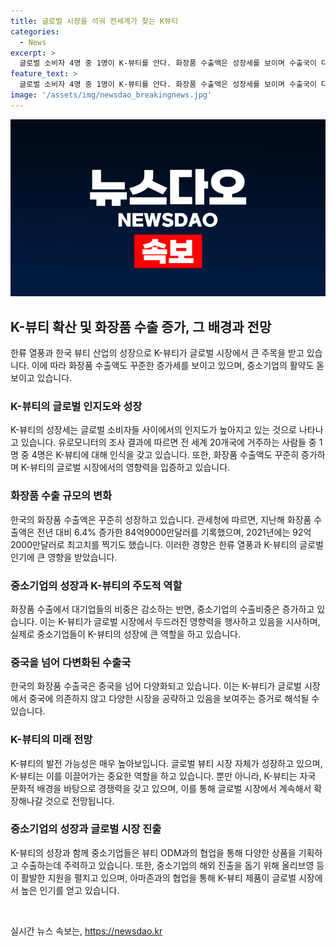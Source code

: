 ```yaml
---
title: 글로벌 시장을 석궈 전세계가 찾는 K뷰티
categories:
  - News
excerpt: >
  글로벌 소비자 4명 중 1명이 K-뷰티를 안다. 화장품 수출액은 성장세를 보이며 수출국이 다양화되고 있다. 중소기업이 K-뷰티의 새로운 선구자 역할을 하며 글로벌 시장에서 주목받고 있다. 중소기업의 수출 비중은 크게 늘어나고 중국 의존도가 낮아지고 있으며, 글로벌 뷰티 시장의 규모가 확장되는 가운데 K-뷰티의 성장 가능성에 대한 기대가 높아지고 있다. 한국 뷰티 기업은 다양한 문화적 배경을 고려한 제품으로 경쟁력을 확보하고 있으며, 해외 시장에서도 활발한 활동을 펼치고 있다.
feature_text: >
  글로벌 소비자 4명 중 1명이 K-뷰티를 안다. 화장품 수출액은 성장세를 보이며 수출국이 다양화되고 있다. 중소기업이 K-뷰티의 새로운 선구자 역할을 하며 글로벌 시장에서 주목받고 있다. 중소기업의 수출 비중은 크게 늘어나고 중국 의존도가 낮아지고 있으며, 글로벌 뷰티 시장의 규모가 확장되는 가운데 K-뷰티의 성장 가능성에 대한 기대가 높아지고 있다. 한국 뷰티 기업은 다양한 문화적 배경을 고려한 제품으로 경쟁력을 확보하고 있으며, 해외 시장에서도 활발한 활동을 펼치고 있다.
image: '/assets/img/newsdao_breakingnews.jpg'
---
```


<p><img src="/assets/img/newsdao_breakingnews.jpg" alt="pcversion 속보" /></p>

<h2 data-ke-size="size26">K-뷰티 확산 및 화장품 수출 증가, 그 배경과 전망</h2>

<p data-ke-size="size16">한류 열풍과 한국 뷰티 산업의 성장으로 K-뷰티가 글로벌 시장에서 큰 주목을 받고 있습니다. 이에 따라 화장품 수출액도 꾸준한 증가세를 보이고 있으며, 중소기업의 활약도 돋보이고 있습니다.</p>

<h3 data-ke-size="size24">K-뷰티의 글로벌 인지도와 성장</h3>

<p data-ke-size="size16">K-뷰티의 성장세는 글로벌 소비자들 사이에서의 인지도가 높아지고 있는 것으로 나타나고 있습니다. 유로모니터의 조사 결과에 따르면 전 세계 20개국에 거주하는 사람들 중 1명 중 4명은 K-뷰티에 대해 인식을 갖고 있습니다. 또한, 화장품 수출액도 꾸준히 증가하며 K-뷰티의 글로벌 시장에서의 영향력을 입증하고 있습니다.</p>

<h3 data-ke-size="size24">화장품 수출 규모의 변화</h3>

<p data-ke-size="size16">한국의 화장품 수출액은 꾸준히 성장하고 있습니다. 관세청에 따르면, 지난해 화장품 수출액은 전년 대비 6.4% 증가한 84억9000만달러를 기록했으며, 2021년에는 92억2000만달러로 최고치를 찍기도 했습니다. 이러한 경향은 한류 열풍과 K-뷰티의 글로벌 인기에 큰 영향을 받았습니다.</p>

<h3 data-ke-size="size24">중소기업의 성장과 K-뷰티의 주도적 역할</h3>

<p data-ke-size="size16">화장품 수출에서 대기업들의 비중은 감소하는 반면, 중소기업의 수출비중은 증가하고 있습니다. 이는 K-뷰티가 글로벌 시장에서 두드러진 영향력을 행사하고 있음을 시사하며, 실제로 중소기업들이 K-뷰티의 성장에 큰 역할을 하고 있습니다.</p>

<h3 data-ke-size="size24">중국을 넘어 다변화된 수출국</h3>

<p data-ke-size="size16">한국의 화장품 수출국은 중국을 넘어 다양화되고 있습니다. 이는 K-뷰티가 글로벌 시장에서 중국에 의존하지 않고 다양한 시장을 공략하고 있음을 보여주는 증거로 해석될 수 있습니다.</p>

<h3 data-ke-size="size24">K-뷰티의 미래 전망</h3>

<p data-ke-size="size16">K-뷰티의 발전 가능성은 매우 높아보입니다. 글로벌 뷰티 시장 자체가 성장하고 있으며, K-뷰티는 이를 이끌어가는 중요한 역할을 하고 있습니다. 뿐만 아니라, K-뷰티는 자국 문화적 배경을 바탕으로 경쟁력을 갖고 있으며, 이를 통해 글로벌 시장에서 계속해서 확장해나갈 것으로 전망됩니다.</p>

<h3 data-ke-size="size24">중소기업의 성장과 글로벌 시장 진출</h3>

<p data-ke-size="size16">K-뷰티의 성장과 함께 중소기업들은 뷰티 ODM과의 협업을 통해 다양한 상품을 기획하고 수출하는데 주력하고 있습니다. 또한, 중소기업의 해외 진출을 돕기 위해 올리브영 등이 활발한 지원을 펼치고 있으며, 아마존과의 협업을 통해 K-뷰티 제품이 글로벌 시장에서 높은 인기를 얻고 있습니다.</p>

<p data-ke-size="size16">&nbsp;</p>
실시간 뉴스 속보는, <a href="https://newsdao.kr" rel="dofollow">https://newsdao.kr</a>


